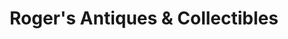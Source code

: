 ---
title: "Roger's Antiques & Collectibles"
url: /cottage-grove/rogers-antiques-und-collectibles/
shop: Antiquitäten
---